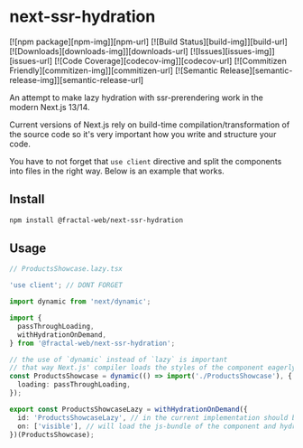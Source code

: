# next-ssr-hydration

[![npm package][npm-img]][npm-url]
[![Build Status][build-img]][build-url]
[![Downloads][downloads-img]][downloads-url]
[![Issues][issues-img]][issues-url]
[![Code Coverage][codecov-img]][codecov-url]
[![Commitizen Friendly][commitizen-img]][commitizen-url]
[![Semantic Release][semantic-release-img]][semantic-release-url]

An attempt to make lazy hydration with ssr-prerendering work in the modern Next.js 13/14.

Current versions of Next.js rely on build-time compilation/transformation of the source code so it's very important how you write and structure your code.

You have to not forget that `use client` directive and split the components into files in the right way. Below is an example that works.

## Install

```bash
npm install @fractal-web/next-ssr-hydration
```

## Usage

```ts
// ProductsShowcase.lazy.tsx

'use client'; // DONT FORGET

import dynamic from 'next/dynamic';

import {
  passThroughLoading,
  withHydrationOnDemand,
} from '@fractal-web/next-ssr-hydration';

// the use of `dynamic` instead of `lazy` is important
// that way Next.js' compiler loads the styles of the component eagerly
const ProductsShowcase = dynamic(() => import('./ProductsShowcase'), {
  loading: passThroughLoading,
});

export const ProductsShowcaseLazy = withHydrationOnDemand({
  id: 'ProductsShowcaseLazy', // in the current implementation should be unique per rendered component
  on: ['visible'], // will load the js-bundle of the component and hydrate it when it gets visible in the viewport
})(ProductsShowcase);
```
